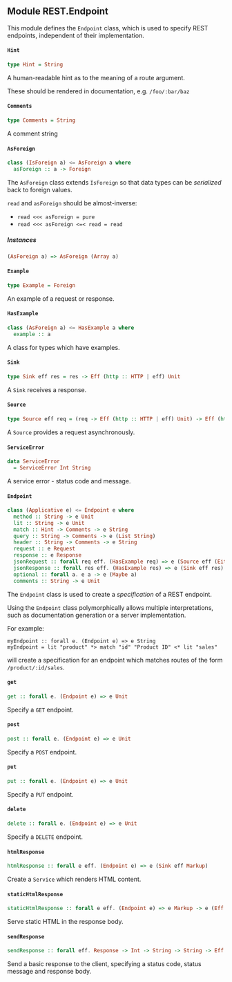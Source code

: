 ## Module REST.Endpoint

This module defines the `Endpoint` class, which is used to specify
REST endpoints, independent of their implementation.

#### `Hint`

``` purescript
type Hint = String
```

A human-readable hint as to the meaning of a route argument.

These should be rendered in documentation, e.g. `/foo/:bar/baz`

#### `Comments`

``` purescript
type Comments = String
```

A comment string

#### `AsForeign`

``` purescript
class (IsForeign a) <= AsForeign a where
  asForeign :: a -> Foreign
```

The `AsForeign` class extends `IsForeign` so that data types can be _serialized_ back to
foreign values.

`read` and `asForeign` should be almost-inverse:

- `read <<< asForeign = pure`
- `read <<< asForeign <=< read = read`

##### Instances
``` purescript
(AsForeign a) => AsForeign (Array a)
```

#### `Example`

``` purescript
type Example = Foreign
```

An example of a request or response.

#### `HasExample`

``` purescript
class (AsForeign a) <= HasExample a where
  example :: a
```

A class for types which have examples.

#### `Sink`

``` purescript
type Sink eff res = res -> Eff (http :: HTTP | eff) Unit
```

A `Sink` receives a response.

#### `Source`

``` purescript
type Source eff req = (req -> Eff (http :: HTTP | eff) Unit) -> Eff (http :: HTTP | eff) Unit
```

A `Source` provides a request asynchronously.

#### `ServiceError`

``` purescript
data ServiceError
  = ServiceError Int String
```

A service error - status code and message.

#### `Endpoint`

``` purescript
class (Applicative e) <= Endpoint e where
  method :: String -> e Unit
  lit :: String -> e Unit
  match :: Hint -> Comments -> e String
  query :: String -> Comments -> e (List String)
  header :: String -> Comments -> e String
  request :: e Request
  response :: e Response
  jsonRequest :: forall req eff. (HasExample req) => e (Source eff (Either ServiceError req))
  jsonResponse :: forall res eff. (HasExample res) => e (Sink eff res)
  optional :: forall a. e a -> e (Maybe a)
  comments :: String -> e Unit
```

The `Endpoint` class is used to create a _specification_ of a REST endpoint.

Using the `Endpoint` class polymorphically allows multiple interpretations, such
as documentation generation or a server implementation.

For example:

    myEndpoint :: forall e. (Endpoint e) => e String
    myEndpoint = lit "product" *> match "id" "Product ID" <* lit "sales"

will create a specification for an endpoint which matches routes of the form
`/product/:id/sales`.

#### `get`

``` purescript
get :: forall e. (Endpoint e) => e Unit
```

Specify a `GET` endpoint.

#### `post`

``` purescript
post :: forall e. (Endpoint e) => e Unit
```

Specify a `POST` endpoint.

#### `put`

``` purescript
put :: forall e. (Endpoint e) => e Unit
```

Specify a `PUT` endpoint.

#### `delete`

``` purescript
delete :: forall e. (Endpoint e) => e Unit
```

Specify a `DELETE` endpoint.

#### `htmlResponse`

``` purescript
htmlResponse :: forall e eff. (Endpoint e) => e (Sink eff Markup)
```

Create a `Service` which renders HTML content.

#### `staticHtmlResponse`

``` purescript
staticHtmlResponse :: forall e eff. (Endpoint e) => e Markup -> e (Eff (http :: HTTP | eff) Unit)
```

Serve static HTML in the response body.

#### `sendResponse`

``` purescript
sendResponse :: forall eff. Response -> Int -> String -> String -> Eff (http :: HTTP | eff) Unit
```

Send a basic response to the client, specifying a status code, status message and response body.


